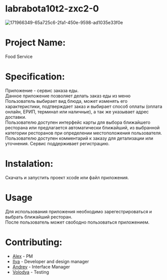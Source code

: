 # labrabota10t2-zxc2-0<br>
![171966349-65a725c6-2fa1-450e-9598-ad1035e33f0e](https://user-images.githubusercontent.com/78850311/173087779-3fc0d3f7-40b4-4771-88b5-fc8f34aa02bf.png)<br>
# Project Name:<br>
Food Service<br>
# Specification:<br>
Приложение - сервис заказа еды.<br>
Данное приложение позволяет делать заказ еды из меню<br>
Пользователь выбирает вид блюда, может изменять его характеристики, подтверждает заказ и выбирает способ оплаты (оплата онлайн, ЕРИП, терминал или
наличные), а так же указывает адрес доставки.<br>
Пользователю доступен интерфейс карты для выбора ближайшего ресторана или предлагается автоматически ближайший, из выбранной категории ресторанов при определении местоположения пользователя.<br>
Пользователю доступен комментарий к заказу для детализации или уточнения. Сервис поддерживает регистрацию.<br>
# Instalation:<br>
Скачать и запустить проект xcode или файл приложения.<br>
# Usage<br>
Для использования приложения необходимо зарегестрироваться и выбрать ближайший ресторан.<br>
После пользователь может свободно пользоваться приложением.<br>
# Contributing:<br>
* [Alex](https://github.com/alekseykrazhev) - PM<br>
* [Ilya](https://github.com/P1l1gr1m) - Developer and design manager<br>
* [Andrey](https://github.com/andrey1pf) - Interface Manager<br>
* [Volodya](https://github.com/VladimirBokiy) - Testing<br>

